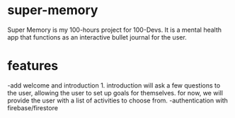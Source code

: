 # super-memory
Super Memory is my 100-hours project for 100-Devs. It is a mental health app that functions as an interactive bullet journal for the user. 

# features 

-add welcome and introduction 
    1. introduction will ask a few questions to the user, allowing the user to set up goals for themselves. for now, we will provide the user with a list of activities to choose from. 
-authentication with firebase/firestore 


